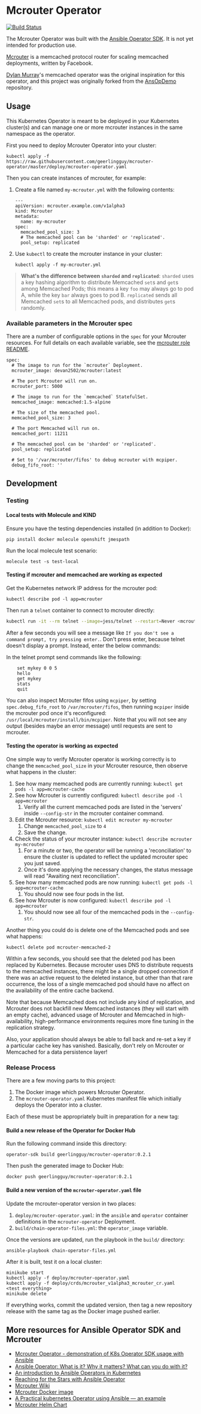 # Mcrouter Operator

[![Build Status](https://travis-ci.com/geerlingguy/mcrouter-operator.svg?branch=master)](https://travis-ci.com/geerlingguy/mcrouter-operator)

The Mcrouter Operator was built with the [Ansible Operator SDK](https://github.com/operator-framework/operator-sdk/blob/master/doc/ansible/user-guide.md). It is not yet intended for production use.

[Mcrouter](https://github.com/facebook/mcrouter) is a memcached protocol router for scaling memcached deployments, written by Facebook.

[Dylan Murray](https://github.com/dymurray)'s memcached operator was the original inspiration for this operator, and this project was originally forked from the [AnsOpDemo](https://github.com/Ansible-Getting-Started/AnsOpDemo) repository.

## Usage

This Kubernetes Operator is meant to be deployed in your Kubernetes cluster(s) and can manage one or more mcrouter instances in the same namespace as the operator.

First you need to deploy Mcrouter Operator into your cluster:

    kubectl apply -f https://raw.githubusercontent.com/geerlingguy/mcrouter-operator/master/deploy/mcrouter-operator.yaml

Then you can create instances of mcrouter, for example:

  1. Create a file named `my-mcrouter.yml` with the following contents:

     ```
     ---
     apiVersion: mcrouter.example.com/v1alpha3
     kind: Mcrouter
     metadata:
       name: my-mcrouter
     spec:
       memcached_pool_size: 3
       # The memcached pool can be 'sharded' or 'replicated'.
       pool_setup: replicated
     ```

  2. Use `kubectl` to create the mcrouter instance in your cluster:

     ```
     kubectl apply -f my-mcrouter.yml
     ```

> **What's the difference between `sharded` and `replicated`**: `sharded` uses a key hashing algorithm to distribute Memcached `set`s and `get`s among Memcached Pods; this means a key `foo` may always go to pod A, while the key `bar` always goes to pod B. `replicated` sends all Memcached `set`s to all Memcached pods, and distributes `get`s randomly.

### Available parameters in the Mcrouter spec

There are a number of configurable options in the `spec` for your Mcrouter resources. For full details on each available variable, see the [mcrouter role README](roles/mcrouter/README.md).

    spec:
      # The image to run for the `mcrouter` Deployment.
      mcrouter_image: devan2502/mcrouter:latest
    
      # The port Mcrouter will run on.
      mcrouter_port: 5000
    
      # The image to run for the `memcached` StatefulSet.
      memcached_image: memcached:1.5-alpine
    
      # The size of the memcached pool.
      memcached_pool_size: 3
    
      # The port Memcached will run on.
      memcached_port: 11211
    
      # The memcached pool can be 'sharded' or 'replicated'.
      pool_setup: replicated
    
      # Set to '/var/mcrouter/fifos' to debug mcrouter with mcpiper.
      debug_fifo_root: ''

## Development

### Testing

#### Local tests with Molecule and KIND

Ensure you have the testing dependencies installed (in addition to Docker):

    pip install docker molecule openshift jmespath

Run the local molecule test scenario:

    molecule test -s test-local

#### Testing if mcrouter and memcached are working as expected

Get the Kubernetes network IP address for the mcrouter pod:

    kubectl describe pod -l app=mcrouter

Then run a `telnet` container to connect to mcrouter directly:

```sh
kubectl run -it --rm telnet --image=jess/telnet --restart=Never <mcrouter_pod_ip> 5000
```

After a few seconds you will see a message like `If you don't see a command prompt, try pressing enter.`. Don't press enter, because telnet doesn't display a prompt. Instead, enter the below commands:

In the telnet prompt send commands like the following:

```
    set mykey 0 0 5
    hello
    get mykey
    stats
    quit
```

You can also inspect Mcrouter fifos using `mcpiper`, by setting `spec.debug_fifo_root` to `/var/mcrouter/fifos`, then running `mcpiper` inside the mcrouter pod once it's reconfigured: `/usr/local/mcrouter/install/bin/mcpiper`. Note that you will not see any output (besides maybe an error message) until requests are sent to mcrouter.

#### Testing the operator is working as expected

One simple way to verify Mcrouter operator is working correctly is to change the `memcached_pool_size` in your Mcrouter resource, then observe what happens in the cluster:

  1. See how many memcached pods are currently running: `kubectl get pods -l app=mcrouter-cache`
  1. See how Mcrouter is currently configured: `kubectl describe pod -l app=mcrouter`
     1. Verify all the current memcached pods are listed in the 'servers' inside `--config-str` in the mcrouter container command.
  1. Edit the Mcrouter resource: `kubectl edit mcrouter my-mcrouter`
     1. Change `memcached_pool_size` to `4`
     1. Save the change.
  1. Check the status of your mcrouter instance: `kubectl describe mcrouter my-mcrouter`
     1. For a minute or two, the operator will be running a 'reconciliation' to ensure the cluster is updated to reflect the updated mcrouter spec you just saved.
     1. Once it's done applying the necessary changes, the status message will read "Awaiting next reconciliation".
  1. See how many memcached pods are now running: `kubectl get pods -l app=mcrouter-cache`
     1. You should now see four pods in the list.
  1. See how Mcrouter is now configured: `kubectl describe pod -l app=mcrouter`
     1. You should now see all four of the memcached pods in the `--config-str`.

Another thing you could do is delete one of the Memcached pods and see what happens:

    kubectl delete pod mcrouter-memcached-2

Within a few seconds, you should see that the deleted pod has been replaced by Kubernetes. Because mcrouter uses DNS to distribute requests to the memcached instances, there might be a single dropped connection if there was an active request to the deleted instance, but other than that rare occurrence, the loss of a single memcached pod should have no affect on the availability of the entire cache backend.

Note that because Memcached does not include any kind of replication, and Mcrouter does not backfill new Memcached instances (they will start with an empty cache), advanced usage of Mcrouter and Memcached in high-availability, high-performance environments requires more fine tuning in the replication strategy.

Also, your application should always be able to fall back and re-set a key if a particular cache key has vanished. Basically, don't rely on Mcrouter or Memcached for a data persistence layer!

### Release Process

There are a few moving parts to this project:

  1. The Docker image which powers Mcrouter Operator.
  2. The `mcrouter-operator.yaml` Kubernetes manifest file which initially deploys the Operator into a cluster.

Each of these must be appropriately built in preparation for a new tag:

#### Build a new release of the Operator for Docker Hub

Run the following command inside this directory:

    operator-sdk build geerlingguy/mcrouter-operator:0.2.1

Then push the generated image to Docker Hub:

    docker push geerlingguy/mcrouter-operator:0.2.1

#### Build a new version of the `mcrouter-operator.yaml` file

Update the mcrouter-operator version in two places:

  1. `deploy/mcrouter-operator.yaml`: in the `ansible` and `operator` container definitions in the `mcrouter-operator` Deployment.
  2. `build/chain-operator-files.yml`: the `operator_image` variable.

Once the versions are updated, run the playbook in the `build/` directory:

    ansible-playbook chain-operator-files.yml

After it is built, test it on a local cluster:

    minikube start
    kubectl apply -f deploy/mcrouter-operator.yaml
    kubectl apply -f deploy/crds/mcrouter_v1alpha3_mcrouter_cr.yaml
    <test everything>
    minikube delete

If everything works, commit the updated version, then tag a new repository release with the same tag as the Docker image pushed earlier.

## More resources for Ansible Operator SDK and Mcrouter

  - [Mcrouter Operator - demonstration of K8s Operator SDK usage with Ansible](https://www.jeffgeerling.com/blog/2019/mcrouter-operator-demonstration-k8s-operator-sdk-usage-ansible)
  - [Ansible Operator: What is it? Why it matters? What can you do with it?](https://www.ansible.com/blog/ansible-operator)
  - [An introduction to Ansible Operators in Kubernetes](https://opensource.com/article/18/10/ansible-operators-kubernetes)
  - [Reaching for the Stars with Ansible Operator](https://blog.openshift.com/reaching-for-the-stars-with-ansible-operator/)
  - [Mcrouter Wiki](https://github.com/facebook/mcrouter/wiki)
  - [Mcrouter Docker image](https://github.com/Dev25/mcrouter-docker/)
  - [A Practical kubernetes Operator using Ansible — an example](https://itnext.io/a-practical-kubernetes-operator-using-ansible-an-example-d3a9d3674d5b)
  - [Mcrouter Helm Chart](https://github.com/helm/charts/tree/master/stable/mcrouter)

